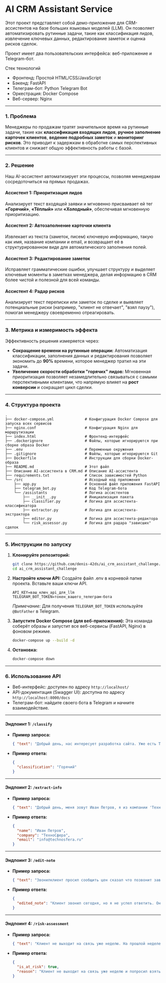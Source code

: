 # AI CRM Assistant Service

Этот проект представляет собой демо-приложение для CRM-ассистентов на базе больших языковых моделей (LLM). Он позволяет автоматизировать рутинные задачи, такие как классификация лидов, извлечение ключевых данных, редактирование заметок и оценка рисков сделок.

Проект имеет два пользовательских интерфейса: веб-приложение и Telegram-бот.

Стек технологий

- Фронтенд: Простой HTML/CSS/JavaScript
- Бэкенд: FastAPI
- Телеграм-бот: Python Telegram Bot
- Оркестрация: Docker Compose
- Веб-сервер: Nginx

---
### 1. Проблема

Менеджеры по продажам тратят значительное время на рутинные задачи, такие как **классификация входящих лидов**, **ручное заполнение карточек клиентов**, **ведение подробных заметок** и **мониторинг рисков**. Это приводит к задержкам в обработке самых перспективных клиентов и снижает общую эффективность работы с базой.

---
### 2. Решение

Наш AI-ассистент автоматизирует эти процессы, позволяя менеджерам сосредоточиться на прямых продажах.

#### **Ассистент 1: Приоритизация лидов**
Анализирует текст входящей заявки и мгновенно присваивает ей тег **«Горячий»**, **«Тёплый»** или **«Холодный»**, обеспечивая мгновенную приоритизацию.

#### **Ассистент 2: Автозаполнение карточки клиента**
Извлекает из текста (заметок, писем) ключевую информацию, такую как имя, название компании и email, и возвращает её в структурированном виде для автоматического заполнения полей.

#### **Ассистент 3: Редактирование заметок**
Исправляет грамматические ошибки, улучшает структуру и выделяет ключевые моменты в заметках менеджера, делая информацию в CRM более чистой и полезной для всей команды.

#### **Ассистент 4: Радар рисков**
Анализирует текст переписки или заметок по сделке и выявляет потенциальные риски (например, "клиент не отвечает", "взял паузу"), помогая менеджеру своевременно отреагировать.

---
### 3. Метрика и измеримость эффекта

Эффективность решения измеряется через:
* **Сокращение времени на рутинные операции:** Автоматизация классификации, заполнения данных и редактирования позволяет экономить до **90%** времени, которое менеджер тратил на эти задачи.
* **Увеличение скорости обработки "горячих" лидов:** Мгновенная приоритизация позволяет незамедлительно связываться с самыми перспективными клиентами, что напрямую влияет на **рост конверсии** и сокращает цикл сделки.

---
### 4. Структура проекта

```
.
├── docker-compose.yml              # Конфигурация Docker Compose для запуска всех сервисов
├── nginx.conf                      # Конфигурация Nginx для маршрутизации
├── index.html                      # Фронтенд-интерфейс
├── .dockerignore                   # Файлы, которые игнорируются при сборке образа Docker
├── .env                            # Переменные окружения
├── .gitignore                      # Файлы, которые игнорируются Git
├── Dockerfile                      # Инструкции для сборки Docker-образа
├── README.md                       # Этот файл
├── Описание AI-ассистента в CRM.md # Описание AI-ассистента
├── requirements.txt                # Список зависимостей Python
└── /src                            # Исходный код приложения
    ├── app.py                      # Основной файл приложения FastAPI
    ├── telegram_bot.py             # Код Telegram-бота
    └── /assistants                 # Логика ассистентов
        ├── __init__.py             # Инициализация пакета
        ├── classifier.py           # Логика для ассистента-классификатора
        ├── extractor.py            # Логика для ассистента-экстрактора
        ├── editor.py               # Логика для ассистента-редактора
        └── risk_assessor.py        # Логика для радара "зависших" сделок
```

-----

### 5. Инструкции по запуску

1.  **Клонируйте репозиторий:**
    ```bash
    git clone https://github.com/denis-42ds/ai_crm_assistant_challenge.git
    cd ai_crm_assistant_challenge
    ```
2.  **Настройте ключи API:**
    Создайте файл .env в корневой папке проекта. Вставьте ваши ключи API.
    ```text
    API_KEY=ваш_ключ_api_для_llm
    TELEGRAM_BOT_TOKEN=токен_вашего_телеграм-бота
    ```
    *Примечание:* Для получения `TELEGRAM_BOT_TOKEN` используйте `@BotFather` в Telegram.

3.  **Запустите Docker Compose (для веб-приложения):**
    Эта команда соберёт образы и запустит все веб-сервисы (FastAPI, Nginx) в фоновом режиме.
    ```bash
    docker-compose up --build -d
    ```
4. **Остановка:**
    ```bash
    docker-compose down
    ```
-----

### 6. Использование API

  - Веб-интерфейс: доступен по адресу `http://localhost/`
  - API-документация (Swagger UI): доступна по адресу `http://localhost:8000/docs`
  - Телеграм-бот: найдите своего бота в Telegram и начните взаимодействие.

-----
#### **Эндпоинт 1: `/classify`**
* **Пример запроса:**
    ```json
    { "text": "Добрый день, нас интересует разработка сайта. Уже есть ТЗ, готовы обсудить детали и бюджет." }
    ```
* **Пример ответа:**
    ```json
    {
      "classification": "Горячий"
    }
    ```
-----
#### **Эндпоинт 2: `/extract-info`**
* **Пример запроса:**
    ```json
    { "text": "Добрый день, меня зовут Иван Петров, я из компании 'ТехноСфера'. Наша почта info@technosfera.ru." }
    ```
* **Пример ответа:**
    ```json
    {
      "name": "Иван Петров",
      "company": "ТехноСфера",
      "email": "info@technosfera.ru"
    }
    ```
-----
#### **Эндпоинт 3: `/edit-note`**
* **Пример запроса:**
    ```json
    { "text": "Звонилклиент просил сообщить цен сказал что позвонит завтра. думаю хороший лид" }
    ```
* **Пример ответа:**
    ```json
    {
      "edited_note": "Клиент звонил сегодня, но я не успел ответить. Он просил сообщить цену и сказал, что позвонит завтра.\n\nКлючевые моменты:\n- Клиент звонил сегодня.\n- Запрашивает цену.\n- Перезвонит завтра.\n\nОценка: Хороший лид, требует немедленного ответа."
    }
    ```
-----
#### **Эндпоинт 4: `/risk-assessment`**
* **Пример запроса:**
    ```json
    { "text": "Клиент не выходит на связь уже неделю. На прошлой неделе он попросил 'взять паузу' в общении. Сделка кажется зависшей." }
    ```
* **Пример ответа:**
    ```json
    {
      "is_at_risk": true,
      "reason": "Клиент не выходит на связь уже неделю и попросил взять паузу."
    }
    ```

